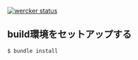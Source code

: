 [![wercker status](https://app.wercker.com/status/00ffe257f8c2394ab05e38070a7cf502/m/editable "wercker status")](https://app.wercker.com/project/bykey/00ffe257f8c2394ab05e38070a7cf502)

build環境をセットアップする
---

    $ bundle install
